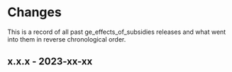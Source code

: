 # Changes

This is a record of all past ge_effects_of_subsidies releases and what went into
them in reverse chronological order.


## x.x.x - 2023-xx-xx
